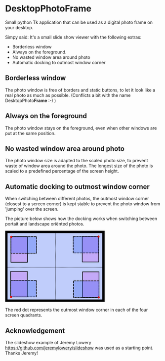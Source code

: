 # DesktopPhotoFrame

Small python Tk application that can be used as a digital photo frame on your desktop. 

Simpy said: It's a small slide show viewer with the following extras:
* Borderless window
* Always on the foreground.
* No wasted window area around photo
* Automatic docking to outmost window corner

## Borderless window
The photo window is free of borders and static buttons, to let it look like a real photo as much as possible. (Conflicts a bit with the name DesktopPhoto**Frame** :-) )
  
## Always on the foreground
The photo window stays on the foreground, even when other windows are put at the same position.

## No wasted window area around photo
The photo window size is adapted to the scaled photo size, to prevent waste of window area around the photo. The longest size of the photo is scaled to a predefined percentage of the screen height. 

## Automatic docking to outmost window corner 
When switching between different photos, the outmost window corner (closest to a screen corner) is kept stable to prevent the photo window from 'jumping' over the screen.

The picture below shows how the docking works when switching between portait and landscape oriënted photos. 

![Alt text](README_images/monitor.png?raw=true "Monitor")

The red dot represents the outmost window corner in each of the four screen quadrants.   

## Acknowledgement

The slideshow example of Jeremy Lowery <https://github.com/jeremylowery/slideshow> was used as a starting point. Thanks Jeremy!


